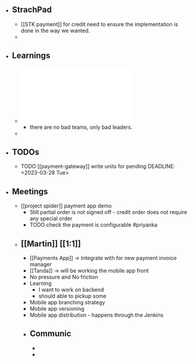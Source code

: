 - ## StrachPad
	- [[STK payment]] for credit need to ensure the implementation is done in the way we wanted.
	-
- ## Learnings
	- ![How to effectively lead an inexperienced team of junior developers (7).pdf](../assets/How_to_effectively_lead_an_inexperienced_team_of_junior_developers_(7)_1679986658589_0.pdf)
		- there are no bad teams, only bad leaders.
	-
- ## TODOs
	- TODO [[payment-gateway]] write units for pending
	  DEADLINE: <2023-03-28 Tue>
- ## Meetings
	- [[project spider]] payment app demo
		- Still partial order is not signed off - credit order does not require any special order
		- TODO check the payment is configurable #priyanka
	- [[Martin]] [[1:1]]
		-
		- [[Payments App]] -> Integrate with for new payment invoice manager
		- [[Tanda]] -> will be working the mobile app front
		- No pressure and No friction
		- Learning
			- I want to work on backend
			- should able to pickup some
		- Mobile app branching strategy
		- Mobile app versioning
		- Mobile app distribution - happens through the Jenkins
		- Communic
			-
			-
			-